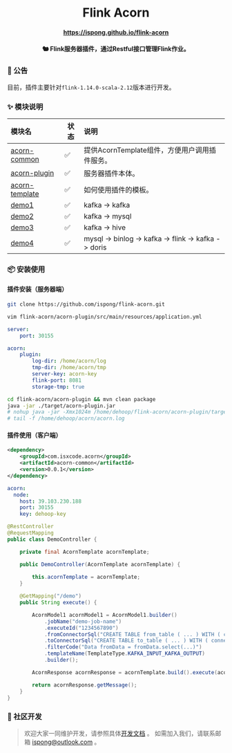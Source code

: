 <h1 align="center">
    Flink Acorn
</h1>

<h4 align="center">
    <a href="https://ispong.github.io/flink-acorn" >
        https://ispong.github.io/flink-acorn
    </a>
</h4>

<h4 align="center">
    🐿️ Flink服务器插件，通过Restful接口管理Flink作业。
</h4>

### 📢 公告

目前，插件主要针对`flink-1.14.0-scala-2.12`版本进行开发。

### ✨ 模块说明

| 模块名                                          | 状态                 | 说明                                                  |
|:---------------------------------------------|--------------------|:----------------------------------------------------|
| [acorn-common](./acorn-common/README.md)     | :white_check_mark: | 提供AcornTemplate组件，方便用户调用插件服务。                       |
| [acorn-plugin](./acorn-plugin/README.md)     | :white_check_mark: | 服务器插件本体。                                            |
| [acorn-template](./acorn-template/README.md) | :white_check_mark: | 如何使用插件的模板。                                          |
| [demo1](./demo1/README.md)                   | :white_check_mark: | kafka -> kafka                                      |
| [demo2](./demo2/README.md)                   | :white_check_mark: | kafka -> mysql                                      |
| [demo3](./demo3/README.md)                   | :white_check_mark: | kafka -> hive                                       |
| [demo4](./demo4/README.md)                   | :white_check_mark: | mysql -> binlog -> kafka -> flink -> kafka -> doris |

### 📦 安装使用

#### 插件安装（服务器端）

```bash
git clone https://github.com/ispong/flink-acorn.git
```

```bash
vim flink-acorn/acorn-plugin/src/main/resources/application.yml 
```

```yaml
server:
    port: 30155

acorn:
    plugin:
        log-dir: /home/acorn/log
        tmp-dir: /home/acorn/tmp
        server-key: acorn-key
        flink-port: 8081
        storage-tmp: true
```

```bash
cd flink-acorn/acorn-plugin && mvn clean package
java -jar ./target/acorn-plugin.jar
# nohup java -jar -Xmx1024m /home/dehoop/flink-acorn/acorn-plugin/target/acorn-plugin.jar >> /home/dehoop/acorn/acorn.log 2>&1 &
# tail -f /home/dehoop/acorn/acorn.log
```

#### 插件使用（客户端）

```xml
<dependency>
    <groupId>com.isxcode.acorn</groupId>
    <artifactId>acorn-common</artifactId>
    <version>0.0.1</version>
</dependency>
```

```yaml
acorn:
  node:
    host: 39.103.230.188
    port: 30155
    key: dehoop-key
```

```java
@RestController
@RequestMapping
public class DemoController {

    private final AcornTemplate acornTemplate;

    public DemoController(AcornTemplate acornTemplate) {
        
        this.acornTemplate = acornTemplate;
    }

    @GetMapping("/demo")
    public String execute() {

        AcornModel1 acornModel1 = AcornModel1.builder()
            .jobName("demo-job-name")
            .executeId("1234567890")
            .fromConnectorSql("CREATE TABLE from_table ( ... ) WITH ( connect='kafka',... )")
            .toConnectorSql("CREATE TABLE to_table ( ... ) WITH ( connect='kafka',... )")
            .filterCode("Data fromData = fromData.select(...)")
            .templateName(TemplateType.KAFKA_INPUT_KAFKA_OUTPUT)
            .builder();

        AcornResponse acornResponse = acornTemplate.build().execute(acornModel1);

        return acornResponse.getMessage();
    }
}
```

### 👏 社区开发

> 欢迎大家一同维护开发，请参照具体[开发文档](https://github.com/ispong/flink-acorn/blob/main/CONTRIBUTING.md) 。
> 如需加入我们，请联系邮箱 ispong@outlook.com 。
